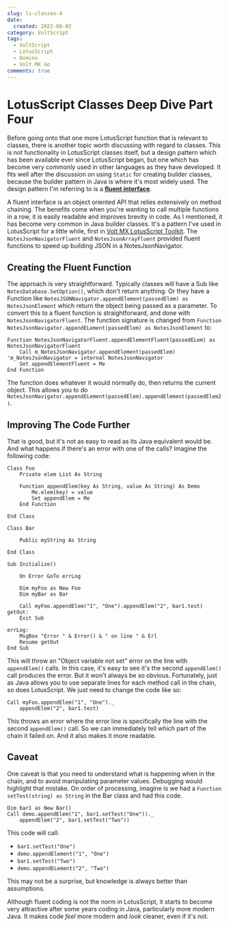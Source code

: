 ```yaml
---
slug: ls-classes-4
date: 
  created: 2022-08-02
category: VoltScript
tags: 
  - VoltScript
  - LotusScript
  - Domino
  - Volt MX Go
comments: true
---
```

# LotusScript Classes Deep Dive Part Four

Before going onto that one more LotusScript function that is relevant to classes, there is another topic worth discussing with regard to classes. This is not functionality in LotusScript classes itself, but a design pattern which has been available ever since LotusScript began, but one which has become very commonly used in other languages as they have developed. It fits well after the discussion on using `Static` for creating builder classes, because the builder pattern in Java is where it's most widely used. The design pattern I'm referring to is a [**fluent interface**](https://en.wikipedia.org/wiki/Fluent_interface).

<!-- more -->

A fluent interface is an object oriented API that relies extensively on method chaining. The benefits come when you're wanting to call multiple functions in a row, it is easily readable and improves brevity in code. As I mentioned, it has become very common in Java builder classes. It's a pattern I've used in LotusScript for a little while, first in [Volt MX LotusScript Toolkit](https://github.com/HCL-TECH-SOFTWARE/volt-mx-ls-toolkit/blob/main/notes/Code/ScriptLibraries/FluentNotesJson.lss). The `NotesJsonNavigatorFluent` and `NotesJsonArrayFluent` provided fluent functions to speed up building JSON in a NotesJsonNavigator.

## Creating the Fluent Function

The approach is very straightforward. Typically classes will have a Sub like `NotesDatabase.SetOption()`, which don't return anything. Or they have a Function like `NotesJSONNavigator.appendElement(passedElem) as NotesJsonElement` which return the object being passed as a parameter. To convert this to a fluent function is straightforward, and done with `NotesJsonNavigatorFluent`. The function signature is changed from `Function NotesJsonNavigator.appendELement(passedElem) as NotesJsonElement` to:

```vbscript
Function NotesJsonNavigatorFluent.appendElementFluent(passedELem) as NotesJsonNavigatorFluent
    Call m_NotesJsonNavigator.appendElement(passedElem) 'm_NotesJsonNavigator = internal NotesJsonNavigator
    Set appendElementFluent = Me
End Function
```

The function does whatever it would normally do, then returns the current object. This allows you to do `NotesJsonNavigator.appendELement(passedElem).appendElement(passedElem2)`.

## Improving The Code Further

That is good, but it's not as easy to read as its Java equivalent would be. And what happens if there's an error with one of the calls? Imagine the following code:

```vbscript
Class Foo
	Private elem List As String
	
	Function appendElem(key As String, value As String) As Demo
		Me.elem(key) = value
		Set appendElem = Me
	End Function

End Class

Class Bar
	
	Public myString As String

End Class

Sub Initialize()

	On Error GoTo errLog

    Dim myFoo as New Foo
    Dim myBar as Bar
	
	Call myFoo.appendElem("1", "One").appendElem("2", bar1.test)
getOut:
	Exit Sub
	
errLog:
	MsgBox "Error " & Error() & " on line " & Erl
	Resume getOut
End Sub
```

This will throw an "Object variable not set" error on the line with `appendElem()` calls. In this case, it's easy to see it's the second `appendElem()` call produces the error. But it won't always be so obvious. Fortunately, just as Java allows you to use separate lines for each method call in the chain, so does LotusScript. We just need to change the code like so:

```vbscript
Call myFoo.appendElem("1", "One")._
    appendElem("2", bar1.test)
```

This throws an error where the error line is specifically the line with the second `appendElem()` call. So we can immediately tell which part of the chain it failed on. And it also makes it more readable.

## Caveat

One caveat is that you need to understand what is happening when in the chain, and to avoid manipulating parameter values. Debugging would highlight that mistake. On order of processing, imagine is we had a `Function setTest(string) as String` in the Bar class and had this code.

```vbscript
Dim bar1 as New Bar()
Call demo.appendElem("1", bar1.setTest("One"))._
    appendElem("2", bar1.setTest("Two"))
```

This code will call:

- `bar1.setTest("One")`
- `demo.appendElement("1", "One")`
- `bar1.setTest("Two")`
- `demo.appendELement("2", "Two")`

This may not be a surprise, but knowledge is always better than assumptions.

Although fluent coding is not the norm in LotusScript, it starts to become very attractive after some years coding in Java, particularly more modern Java. It makes code _feel_ more modern and _look_ cleaner, even if it's not.
